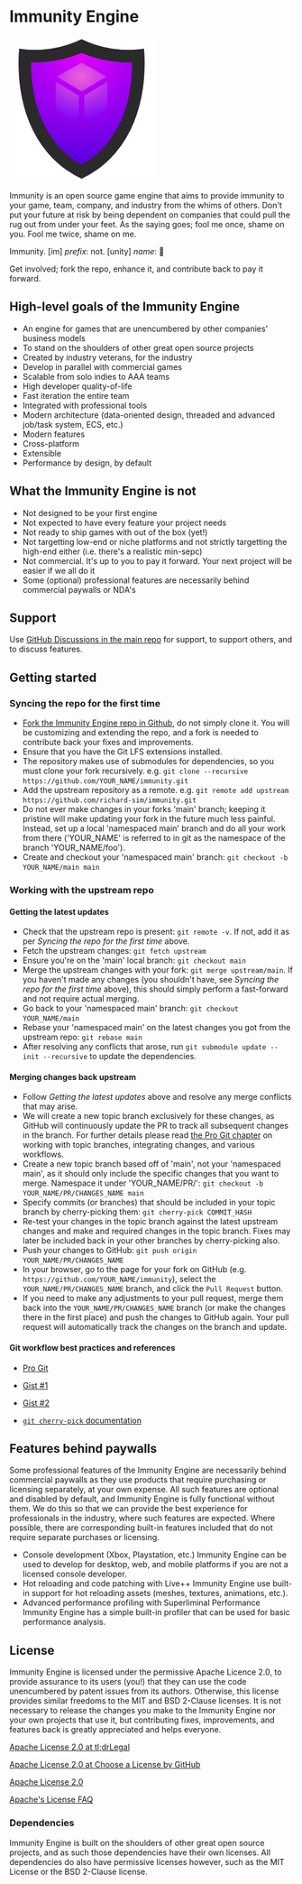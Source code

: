 # Immunity Engine

![Immunity Engine Logo](./docs/logos/immunity-logo-256.png "Immunity Engine")

Immunity is an open source game engine that aims to provide immunity to your game, team, company, and industry from the whims of others. Don't put your future at risk by being dependent on companies that could pull the rug out from under your feet. As the saying goes; fool me once, shame on you. Fool me twice, shame on me.

Immunity. [im] *prefix*: not. [unity] *name*: :poop:

Get involved; fork the repo, enhance it, and contribute back to pay it forward.

## High-level goals of the Immunity Engine

* An engine for games that are unencumbered by other companies' business models
* To stand on the shoulders of other great open source projects
* Created by industry veterans, for the industry
* Develop in parallel with commercial games
* Scalable from solo indies to AAA teams
* High developer quality-of-life
* Fast iteration the entire team
* Integrated with professional tools
* Modern architecture (data-oriented design, threaded and advanced job/task system, ECS, etc.)
* Modern features
* Cross-platform
* Extensible
* Performance by design, by default

## What the Immunity Engine is not

* Not designed to be your first engine
* Not expected to have every feature your project needs
* Not ready to ship games with out of the box (yet!)
* Not targetting low-end or niche platforms and not strictly targetting the high-end either (i.e. there's a realistic min-sepc)
* Not commercial. It's up to you to pay it forward. Your next project will be easier if we all do it
* Some (optional) professional features are necessarily behind commercial paywalls or NDA's

## Support

Use [GitHub Discussions in the main repo](https://github.com/richard-sim/immunity/discussions) for support, to support others, and to discuss features.

## Getting started

### Syncing the repo for the first time

* [Fork the Immunity Engine repo in Github](https://github.com/richard-sim/immunity/fork), do not simply clone it. You will be customizing and extending the repo, and a fork is needed to contribute back your fixes and improvements.
* Ensure that you have the Git LFS extensions installed.
* The repository makes use of submodules for dependencies, so you must clone your fork recursively. e.g. `git clone --recursive https://github.com/YOUR_NAME/immunity.git`
* Add the upstream repository as a remote. e.g. `git remote add upstream https://github.com/richard-sim/immunity.git`
* Do not ever make changes in your forks 'main' branch; keeping it pristine will make updating your fork in the future much less painful. Instead, set up a local 'namespaced main' branch and do all your work from there ('YOUR_NAME' is referred to in git as the namespace of the branch 'YOUR_NAME/foo').
* Create and checkout your 'namespaced main' branch: `git checkout -b YOUR_NAME/main main`

### Working with the upstream repo

#### Getting the latest updates

* Check that the upstream repo is present: `git remote -v`. If not, add it as per *Syncing the repo for the first time* above.
* Fetch the upstream changes: `git fetch upstream`
* Ensure you're on the 'main' local branch: `git checkout main`
* Merge the upstream changes with your fork: `git merge upstream/main`. If you haven't made any changes (you shouldn't have, see *Syncing the repo for the first time* above), this should simply perform a fast-forward and not require actual merging.
* Go back to your 'namespaced main' branch: `git checkout YOUR_NAME/main`
* Rebase your 'namespaced main' on the latest changes you got from the upstream repo: `git rebase main`
* After resolving any conflicts that arose, run `git submodule update --init --recursive` to update the dependencies.

#### Merging changes back upstream

* Follow *Getting the latest updates* above and resolve any merge conflicts that may arise.
* We will create a new topic branch exclusively for these changes, as GitHub will continuously update the PR to track all subsequent changes in the branch. For further details please read [the Pro Git chapter](https://git-scm.com/book/en/v2/Distributed-Git-Maintaining-a-Project#_working_in_topic_branches) on working with topic branches, integrating changes, and various workflows.
* Create a new topic branch based off of 'main', not your 'namespaced main', as it should only include the specific changes that you want to merge. Namespace it under 'YOUR_NAME/PR/': `git checkout -b YOUR_NAME/PR/CHANGES_NAME main`
* Specify commits (or branches) that should be included in your topic branch by cherry-picking them: `git cherry-pick COMMIT_HASH`
* Re-test your changes in the topic branch against the latest upstream changes and make and required changes in the topic branch. Fixes may later be included back in your other branches by cherry-picking also.
* Push your changes to GitHub: `git push origin YOUR_NAME/PR/CHANGES_NAME`
* In your browser, go to the page for your fork on GitHub (e.g. `https://github.com/YOUR_NAME/immunity`), select the `YOUR_NAME/PR/CHANGES_NAME` branch, and click the `Pull Request` button.
* If you need to make any adjustments to your pull request, merge them back into the `YOUR_NAME/PR/CHANGES_NAME` branch (or make the changes there in the first place) and push the changes to GitHub again. Your pull request will automatically track the changes on the branch and update.

#### Git workflow best practices and references

* [Pro Git](https://git-scm.com/book/en/v2/Distributed-Git-Maintaining-a-Project#_working_in_topic_branches)
* [Gist #1](https://gist.github.com/james-priest/74188772ef2a6f8d7132d0b9dc065f9c)
* [Gist #2](https://gist.github.com/Chaser324/ce0505fbed06b947d962)

* [`git cherry-pick` documentation](https://git-scm.com/docs/git-cherry-pick)

## Features behind paywalls

Some professional features of the Immunity Engine are necessarily behind commercial paywalls as they use products that require purchasing or licensing separately, at your own expense. All such features are optional and disabled by default, and Immunity Engine is fully functional without them. We do this so that we can provide the best experience for professionals in the industry, where such features are expected. Where possible, there are corresponding built-in features included that do not require separate purchases or licensing.

* Console development (Xbox, Playstation, etc.)
  Immunity Engine can be used to develop for desktop, web, and mobile platforms if you are not a licensed console developer.
* Hot reloading and code patching with Live++
  Immunity Engine use built-in support for hot reloading assets (meshes, textures, animations, etc.).
* Advanced performance profiling with Superliminal Performance
  Immunity Engine has a simple built-in profiler that can be used for basic performance analysis.

## License

Immunity Engine is licensed under the permissive Apache Licence 2.0, to provide assurance to its users (you!) that they can use the code unencumbered by patent issues from its authors. Otherwise, this license provides similar freedoms to the MIT and BSD 2-Clause licenses. It is not necessary to release the changes you make to the Immunity Engine nor your own projects that use it, but contributing fixes, improvements, and features back is greatly appreciated and helps everyone.


[Apache License 2.0 at tl;drLegal](https://www.tldrlegal.com/license/apache-license-2-0-apache-2-0)

[Apache License 2.0 at Choose a License by GitHub](https://choosealicense.com/licenses/apache-2.0/)



[Apache License 2.0](https://apache.org/licenses/LICENSE-2.0.txt)

[Apache's License FAQ](https://apache.org/foundation/license-faq.html)

### Dependencies

Immunity Engine is built on the shoulders of other great open source projects, and as such those dependencies have their own licenses. All dependencies do also have permissive licenses however, such as the MIT License or the BSD 2-Clause license.
